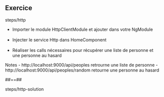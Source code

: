 <!-- .slide: class="sfeir-bg-pink exercice" -->
## Exercice
<span class="center bold">steps/http</span>
<ul>
    <li>Importer le module HttpClientModule et ajouter dans votre NgModule</li><br>
    <li>Injecter le service Http dans HomeComponent</li><br>
    <li>Réaliser les calls nécessaires pour récupérer une liste de personne et une personne au hasard</li>
</ul>
Notes
- http://localhost:9000/api/peoples retrourne une liste de personne
- http://localhost:9000/api/peoples/random retourne une personne au hasard

##==##

<!-- .slide: class="sfeir-bg-blue exercice" -->
<span class="full-center bold">steps/http-solution</span>
